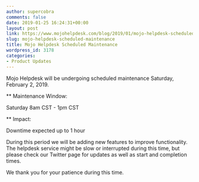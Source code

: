 ```yaml
---
author: supercobra
comments: false
date: 2019-01-25 16:24:31+00:00
layout: post
link: https://www.mojohelpdesk.com/blog/2019/01/mojo-helpdesk-scheduled-maintenance/
slug: mojo-helpdesk-scheduled-maintenance
title: Mojo Helpdesk Scheduled Maintenance
wordpress_id: 3178
categories:
- Product Updates
---
```


Mojo Helpdesk will be undergoing scheduled maintenance Saturday, February 2, 2019.

** Maintenance Window:

Saturday 8am CST - 1pm CST

** Impact:

Downtime expected up to 1 hour

During this period we will be adding new features to improve functionality. The helpdesk service might be slow or interrupted during this time, but please check our Twitter page for updates as well as start and completion times.

We thank you for your patience during this time.
